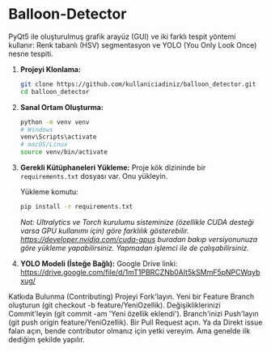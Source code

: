 # Balloon-Detector
PyQt5 ile oluşturulmuş grafik arayüz (GUI) ve iki farklı tespit yöntemi kullanır: Renk tabanlı (HSV) segmentasyon ve YOLO (You Only Look Once) nesne tespiti.


1.  **Projeyi Klonlama:**
    ```bash
    git clone https://github.com/kullaniciadiniz/balloon_detector.git
    cd balloon_detector
    ```

2.  **Sanal Ortam Oluşturma:**
    ```bash
    python -m venv venv
    # Windows
    venv\Scripts\activate
    # macOS/Linux
    source venv/bin/activate
    ```

3.  **Gerekli Kütüphaneleri Yükleme:**
    Proje kök dizininde bir `requirements.txt` dosyası var. Onu yükleyin.

    Yükleme komutu:
    ```bash
    pip install -r requirements.txt
    ```
    *Not: Ultralytics ve Torch kurulumu sisteminize (özellikle CUDA desteği varsa GPU kullanımı için) göre farklılık gösterebilir. 
     https://developer.nvidia.com/cuda-gpus buradan bakıp versiyonunuza göre yükleme yapabilirsiniz. Yapmadan işlemci ile de çalışabilirsiniz.*

4.  **YOLO Modeli (İsteğe Bağlı):**
    Google Drive linki: https://drive.google.com/file/d/1mT1PBRCZNb0AIt5kSMmF5pNPCWqybxug/

Katkıda Bulunma (Contributing)
    Projeyi Fork'layın.
    Yeni bir Feature Branch oluşturun (git checkout -b feature/YeniOzellik).
    Değişikliklerinizi Commit'leyin (git commit -am 'Yeni özellik eklendi').
    Branch'inizi Push'layın (git push origin feature/YeniOzellik).
    Bir Pull Request açın.
Ya da
    Direkt issue falan açın, bende contributor olmanız için yetki vereyim.
    Ama genelde ilk dediğim şekilde yapılır.
